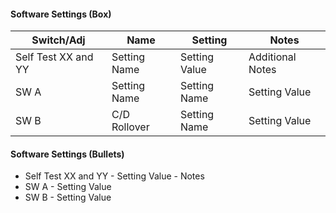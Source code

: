 #### Software Settings (Box)

|Switch/Adj|Name|Setting|Notes|
|-|-|-|-|
|Self Test XX and YY|Setting Name|Setting Value|Additional Notes|
|SW A|Setting Name|Setting Name|Setting Value|Additional Notes|
|SW B|C/D Rollover|Setting Name|Setting Value|Additional Notes|

#### Software Settings (Bullets)

- Self Test XX and YY - Setting Value - Notes
- SW A - Setting Value
- SW B - Setting Value